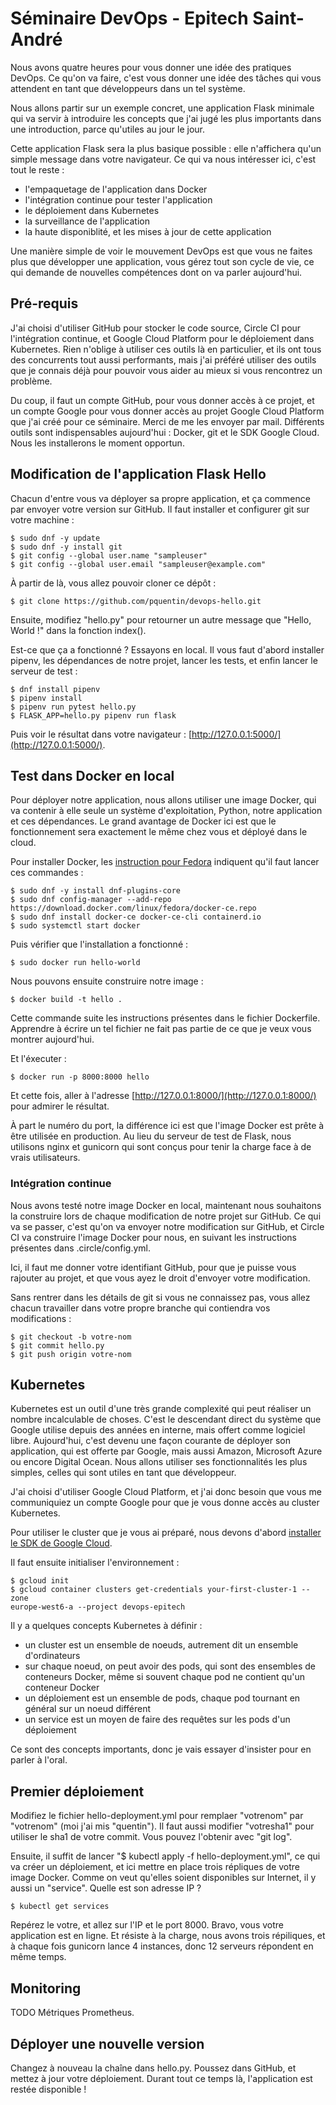 # Séminaire DevOps - Epitech Saint-André

Nous avons quatre heures pour vous donner une idée des pratiques
DevOps. Ce qu'on va faire, c'est vous donner une idée des tâches qui
vous attendent en tant que développeurs dans un tel système.

Nous allons partir sur un exemple concret, une application Flask
minimale qui va servir à introduire les concepts que j'ai jugé les
plus importants dans une introduction, parce qu'utiles au jour le
jour.

Cette application Flask sera la plus basique possible : elle
n'affichera qu'un simple message dans votre navigateur. Ce qui va nous
intéresser ici, c'est tout le reste :

 * l'empaquetage de l'application dans Docker
 * l'intégration continue pour tester l'application
 * le déploiement dans Kubernetes
 * la surveillance de l'application
 * la haute disponiblité, et les mises à jour de cette application

Une manière simple de voir le mouvement DevOps est que vous ne faites
plus que développer une application, vous gérez tout son cycle de vie,
ce qui demande de nouvelles compétences dont on va parler aujourd'hui.

## Pré-requis

J'ai choisi d'utiliser GitHub pour stocker le code source, Circle CI
pour l'intégration continue, et Google Cloud Platform pour le
déploiement dans Kubernetes. Rien n'oblige à utiliser ces outils là en
particulier, et ils ont tous des concurrents tout aussi performants,
mais j'ai préféré utiliser des outils que je connais déjà pour pouvoir
vous aider au mieux si vous rencontrez un problème.

Du coup, il faut un compte GitHub, pour vous donner accès à ce projet,
et un compte Google pour vous donner accès au projet Google Cloud
Platform que j'ai créé pour ce séminaire. Merci de me les envoyer par
mail. Différents outils sont indispensables aujourd'hui : Docker, git
et le SDK Google Cloud. Nous les installerons le moment opportun.

## Modification de l'application Flask Hello

Chacun d'entre vous va déployer sa propre application, et ça commence
par envoyer votre version sur GitHub. Il faut installer et configurer
git sur votre machine :

```
$ sudo dnf -y update
$ sudo dnf -y install git
$ git config --global user.name "sampleuser"
$ git config --global user.email "sampleuser@example.com"
```

À partir de là, vous allez pouvoir cloner ce dépôt :

```
$ git clone https://github.com/pquentin/devops-hello.git
```

Ensuite, modifiez "hello.py" pour retourner un autre message que
"Hello, World !" dans la fonction index().

Est-ce que ça a fonctionné ? Essayons en local. Il vous faut d'abord
installer pipenv, les dépendances de notre projet, lancer les tests,
et enfin lancer le serveur de test :

```
$ dnf install pipenv
$ pipenv install
$ pipenv run pytest hello.py
$ FLASK_APP=hello.py pipenv run flask
```

Puis voir le résultat dans votre navigateur :
[http://127.0.0.1:5000/](http://127.0.0.1:5000/).

## Test dans Docker en local

Pour déployer notre application, nous allons utiliser une image
Docker, qui va contenir à elle seule un système d'exploitation,
Python, notre application et ces dépendances. Le grand avantage de
Docker ici est que le fonctionnement sera exactement le même chez vous
et déployé dans le cloud.

Pour installer Docker, les [instruction pour
Fedora](https://docs.docker.com/install/linux/docker-ce/fedora/)
indiquent qu'il faut lancer ces commandes :

```
$ sudo dnf -y install dnf-plugins-core
$ sudo dnf config-manager --add-repo https://download.docker.com/linux/fedora/docker-ce.repo 
$ sudo dnf install docker-ce docker-ce-cli containerd.io
$ sudo systemctl start docker
```

Puis vérifier que l'installation a fonctionné :

```
$ sudo docker run hello-world
```

Nous pouvons ensuite construire notre image :

```
$ docker build -t hello .
```

Cette commande suite les instructions présentes dans le fichier
Dockerfile. Apprendre à écrire un tel fichier ne fait pas partie de ce
que je veux vous montrer aujourd'hui.

Et l'éxecuter :

```
$ docker run -p 8000:8000 hello
```

Et cette fois, aller à l'adresse
[http://127.0.0.1:8000/](http://127.0.0.1:8000/) pour admirer le
résultat.

À part le numéro du port, la différence ici est que l'image Docker est
prête à être utilisée en production. Au lieu du serveur de test de
Flask, nous utilisons nginx et gunicorn qui sont conçus pour tenir la
charge face à de vrais utilisateurs.

### Intégration continue

Nous avons testé notre image Docker en local, maintenant nous
souhaitons la construire lors de chaque modification de notre projet
sur GitHub. Ce qui va se passer, c'est qu'on va envoyer notre
modification sur GitHub, et Circle CI va construire l'image Docker pour
nous, en suivant les instructions présentes dans .circle/config.yml.

Ici, il faut me donner votre identifiant GitHub, pour que je puisse
vous rajouter au projet, et que vous ayez le droit d'envoyer votre
modification.

Sans rentrer dans les détails de git si vous ne connaissez pas, vous
allez chacun travailler dans votre propre branche qui contiendra vos
modifications :

```
$ git checkout -b votre-nom
$ git commit hello.py
$ git push origin votre-nom
```

## Kubernetes

Kubernetes est un outil d'une très grande complexité qui peut réaliser
un nombre incalculable de choses. C'est le descendant direct du
système que Google utilise depuis des années en interne, mais offert
comme logiciel libre. Aujourd'hui, c'est devenu une façon courante de
déployer son application, qui est offerte par Google, mais aussi
Amazon, Microsoft Azure ou encore Digital Ocean. Nous allons utiliser
ses fonctionnalités les plus simples, celles qui sont utiles en tant
que développeur.

J'ai choisi d'utiliser Google Cloud Platform, et j'ai donc besoin que
vous me communiquiez un compte Google pour que je vous donne accès au
cluster Kubernetes.

Pour utiliser le cluster que je vous ai préparé, nous devons d'abord
[installer le SDK de Google
Cloud](https://cloud.google.com/sdk/docs/downloads-interactive#linux).

Il faut ensuite initialiser l'environnement :

```
$ gcloud init
$ gcloud container clusters get-credentials your-first-cluster-1 --zone
europe-west6-a --project devops-epitech
```

Il y a quelques concepts Kubernetes à définir :

 * un cluster est un ensemble de noeuds, autrement dit un ensemble
   d'ordinateurs
 * sur chaque noeud, on peut avoir des pods, qui sont des ensembles de
   conteneurs Docker, même si souvent chaque pod ne contient qu'un
   conteneur Docker
 * un déploiement est un ensemble de pods, chaque pod tournant en
   général sur un noeud différent
 * un service est un moyen de faire des requêtes sur les pods d'un
   déploiement

Ce sont des concepts importants, donc je vais essayer d'insister pour
en parler à l'oral.

## Premier déploiement

Modifiez le fichier hello-deployment.yml pour remplaer "votrenom" par
"votrenom" (moi j'ai mis "quentin"). Il faut aussi modifier
"votresha1" pour utiliser le sha1 de votre commit. Vous pouvez
l'obtenir avec "git log".

Ensuite, il suffit de lancer "$ kubectl apply -f
hello-deployment.yml", ce qui va créer un déploiement, et ici mettre
en place trois répliques de votre image Docker. Comme on veut qu'elles
soient disponibles sur Internet, il y aussi un "service". Quelle est
son adresse IP ?

```
$ kubectl get services
```

Repérez le votre, et allez sur l'IP et le port 8000. Bravo, vous votre
application est en ligne. Et résiste à la charge, nous avons trois
répiliques, et à chaque fois gunicorn lance 4 instances, donc 12
serveurs répondent en même temps.

## Monitoring

TODO Métriques Prometheus.

## Déployer une nouvelle version

Changez à nouveau la chaîne dans hello.py. Poussez dans GitHub, et
mettez à jour votre déploiement. Durant tout ce temps là,
l'application est restée disponible !
